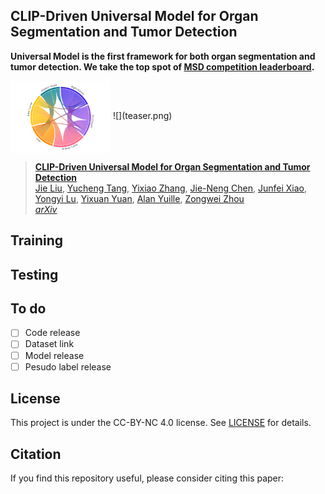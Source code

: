 ## CLIP-Driven Universal Model for Organ Segmentation and Tumor Detection
**Universal Model is the first framework for both organ segmentation and tumor detection. We take the top spot of [MSD competition leaderboard](https://decathlon-10.grand-challenge.org/evaluation/challenge/leaderboard/).**

<img src="teaser.png" width = "160" height = "115" alt="" align=center />
![](teaser.png)

> [**CLIP-Driven Universal Model for Organ Segmentation and Tumor Detection**]()               
> [Jie Liu](https://ljwztc.github.io), [Yucheng Tang](https://tangy5.github.io), [Yixiao Zhang](https://scholar.google.com/citations?user=lU3wroMAAAAJ&hl=zh-CN), [Jie-Neng Chen](https://scholar.google.com/citations?user=yLYj88sAAAAJ&hl=zh-CN),  [Junfei Xiao](https://lambert-x.github.io), [Yongyi Lu](https://scholar.google.com/citations?user=rIJ99V4AAAAJ&hl=zh-TW), [Yixuan Yuan](https://scholar.google.com.au/citations?user=Aho5Jv8AAAAJ&hl=en), [Alan Yuille](https://scholar.google.com/citations?user=FJ-huxgAAAAJ&hl=zh-CN), [Zongwei Zhou](https://www.zongweiz.com)  
> *[arXiv]()* 

## Training

## Testing

## To do
- [ ] Code release
- [ ] Dataset link
- [ ] Model release
- [ ] Pesudo label release

## License

This project is under the CC-BY-NC 4.0 license. See [LICENSE](LICENSE) for details.

## Citation

If you find this repository useful, please consider citing this paper:

